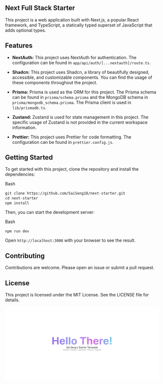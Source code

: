 ## Next Full Stack Starter

This project is a web application built with Next.js, a popular React framework, and TypeScript, a statically typed superset of JavaScript that adds optional types.

## Features

- **NextAuth:**  This project uses NextAuth for authentication. The configuration can be found in  `app/api/auth/[...nextauth]/route.ts`.

- **Shadcn:**  This project uses Shadcn, a library of beautifully designed, accessible, and customizable components. You can find the usage of these components throughout the project.
  
- **Prisma:**  Prisma is used as the ORM for this project. The Prisma schema can be found in  `prisma/schema.prisma`  and the MongoDB schema in  `prisma/mongodb_schema.prisma`. The Prisma client is used in  `lib/prismadb.ts`.

- **Zustand:**  Zustand is used for state management in this project. The specific usage of Zustand is not provided in the current workspace information.
- **Prettier:**  This project uses Prettier for code formatting. The configuration can be found in  `prettier.config.js`.

## Getting Started

To get started with this project, clone the repository and install the dependencies:

Bash

```
git clone https://github.com/SaiSeng18/next-starter.git
cd next-starter
npm install
```

Then, you can start the development server:

Bash

```
npm run dev
```

Open `http://localhost:3000` with your browser to see the result.

## Contributing

Contributions are welcome. Please open an issue or submit a pull request.

## License

This project is licensed under the MIT License. See the LICENSE file for details.

![Screenshot](https://github.com/SaiSeng18/next-starter/blob/main/public/screenshot.png?raw=true)
